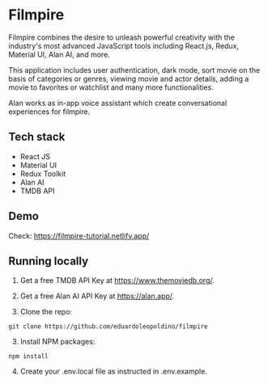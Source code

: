 # Filmpire

Filmpire combines the desire to unleash powerful creativity with the industry's most advanced JavaScript tools including React.js, Redux, Material UI, Alan AI, and more.

This application includes user authentication, dark mode, sort movie on the basis of categories or genres, viewing movie and actor details, adding a movie to favorites or watchlist and many more functionalities.

Alan works as in-app voice assistant which create conversational experiences for filmpire.

## Tech stack

- React JS
- Material UI
- Redux Toolkit
- Alan AI
- TMDB API

## Demo

Check: https://filmpire-tutorial.netlify.app/

## Running locally

1. Get a free TMDB API Key at https://www.themoviedb.org/.

2. Get a free Alan AI API Key at https://alan.app/.

2. Clone the repo:

`git clone https://github.com/eduardoleopoldino/filmpire`

3. Install NPM packages:

`npm install`

4. Create your .env.local file as instructed in .env.example.
